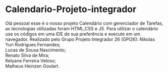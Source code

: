 # Calendario-Projeto-integrador
Olá pessoal esse é o nosso projeto Calendário com gerenciador de Tarefas, as tecnologias utilizadas foram HTML,CSS e JS. Para utilizar o calendário use os códigos em uma IDE de sua preferência e execute em um navegador.
Realizado pelo Grupo Projeto Integrador 26 (GPI26):
Nikolas Yuri Rodrigues Fernandes;
<br/>Lucas de Sousa Nascimento;
<br/>Renato Silva de Mira;
<br/>Kelyane Ferreira Veloso;
<br/>Matheus Heinzen Goulart.
